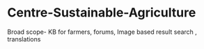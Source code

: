 # Centre-Sustainable-Agriculture
Broad scope- KB for farmers, forums, Image based result search , translations 
